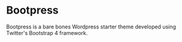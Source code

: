 # Bootpress
Bootpress is a bare bones Wordpress starter theme developed using Twitter's Bootstrap 4 framework.
